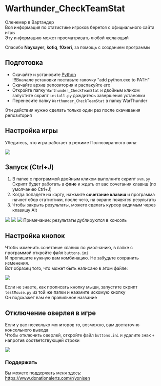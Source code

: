# Warthunder_CheckTeamStat
 Оленемер в Вартандер<br>
 Вся информация по статистике игроков берется с официального сайта игры<br>
 Эту информацию может просматривать любой желающий
 
 Спасибо <b>Naysayer</b>, <b>kotiq</b>, <b>f0xeri</b>, за помощь с созданием программы

## Подготовка

- Скачайте и установите <a href="https://www.python.org/ftp/python/3.10.6/python-3.10.6-amd64.exe">Python</a><br>
!!!Вначале установки поставьте галочку "add python.exe to PATH"
- Скачайте архив репозитория и распакуйте его
- Откройте папку `Warthunder_CheckTeamStat` и двойным кликом запустите скрипт `install.py` дождитесь завершения установки<br>
- Перенесите папку `Warthunder_CheckTeamStat` в папку WarThunder<br>

Эти действия нужно сделать только один раз после скачивания репозитория 

## Настройка игры

Убедитесь, что игра работает в режиме Полноэкранного окна:

<img src="https://github.com/Yonisen/Warthunder_CheckTeamStat/blob/main/data/screen1.png">

## Запуск (Ctrl+J)

1. В папке с программой двойным кликом выполните скрипт `xvm.py`<br>
Скрипт будет работать в <b>фоне</b> и ждать от вас сочетания клавиш (по умолчанию Ctrl+J)<br>
2. Когда попадете на карту, нажмите <b>сочетание клавиш</b> и программа начнет сбор статистики, после чего, на экране появятся результаты
3. Чтобы закрыть результаты, можете сделать курсор видимым через клавишу Alt
<img src="https://github.com/Yonisen/Warthunder_CheckTeamStat/blob/main/data/screen2.png">
<img src="https://github.com/Yonisen/Warthunder_CheckTeamStat/blob/main/data/screen3.png">
<img src="https://github.com/Yonisen/Warthunder_CheckTeamStat/blob/main/data/screen5.png">
Примечание: результаты дублируются в консоль

## Настройка кнопок

Чтобы изменить сочетание клавиш по умолчанию, в папке с программой откройте файл `buttons.ini`<br>
И пропишите нужную вам комбинацию. Не забудьте сохранить изменения.<br>
Вот образец того, что может быть написано в этом файле:

<img src="https://github.com/Yonisen/Warthunder_CheckTeamStat/blob/main/data/screen4.png">

Если не знаете, как прописать кнопку мыши, запустите скрипт `testMouse.py` из той же папки и нажмите искомую кнопку<br>
Он подскажет вам ее правильное название

## Отключение оверлея в игре

Если у вас несколько мониторов то, возможно, вам достаточно консольного вывода<br>
Чтобы отключить оверлей, откройте файл `buttons.ini` и удалите знак `+` напротив соответствующей строки

<img src="https://github.com/Yonisen/Warthunder_CheckTeamStat/blob/main/data/screen7.png">

### Поддержать
Вы можете поддержать меня здесь:<br>
https://www.donationalerts.com/r/yonisen
